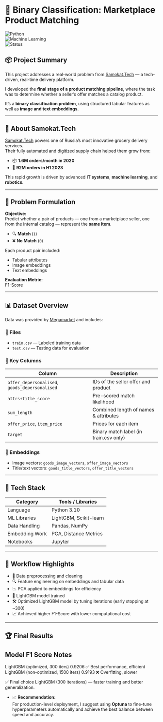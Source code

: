 # 🧠 Binary Classification: Marketplace Product Matching  
![Python](https://img.shields.io/badge/Python-3.10-blue?logo=python)  
![Machine Learning](https://img.shields.io/badge/Type-Machine%20Learning-green)  
![Status](https://img.shields.io/badge/Status-Completed-brightgreen)

## 📦 Project Summary  
This project addresses a real-world problem from [Samokat.Tech](https://samokat.tech) — a tech-driven, real-time delivery platform. 

I developed the **final stage of a product matching pipeline**, where the task was to determine whether a seller’s offer matches a catalog product.

It’s a **binary classification problem**, using structured tabular features as well as **image and text embeddings**.

---

## 🧾 About Samokat.Tech  
[Samokat.Tech](https://samokat.tech) powers one of Russia’s most innovative grocery delivery services.  
Their fully automated and digitized supply chain helped them grow from:

- 📦 **1.6M orders/month in 2020**  
- 🚀 **92M orders in H1 2023**  

This rapid growth is driven by advanced **IT systems**, **machine learning**, and **robotics**.

---

## 🧠 Problem Formulation  

**Objective:**  
Predict whether a pair of products — one from a marketplace seller, one from the internal catalog — represent the **same item**.

- 🔍 **Match** (`1`)  
- ❌ **No Match** (`0`)  

Each product pair included:
- Tabular attributes
- Image embeddings
- Text embeddings

**Evaluation Metric:**  
F1-Score

---

## 📊 Dataset Overview  

Data was provided by [Megamarket](https://megamarket.ru/) and includes:

### 📁 Files
- `train.csv` — Labeled training data  
- `test.csv` — Testing data for evaluation

### 🔑 Key Columns  
| Column | Description |
|--------|-------------|
| `offer_depersonalised`, `goods_depersonalised` | IDs of the seller offer and product |
| `attrs+title_score` | Pre-scored match likelihood |
| `sum_length` | Combined length of names & attributes |
| `offer_price`, `item_price` | Prices for each item |
| `target` | Binary match label (in train.csv only) |

### 🔎 Embeddings  
- Image vectors: `goods_image_vectors`, `offer_image_vectors`  
- Title/text vectors: `goods_title_vectors`, `offer_title_vectors`

---

## 🔨 Tech Stack  

| Category        | Tools / Libraries                    |
|----------------|---------------------------------------|
| Language        | Python 3.10                          |
| ML Libraries    | LightGBM, Scikit-learn     |
| Data Handling   | Pandas, NumPy                        |
| Embedding Work  | PCA, Distance Metrics                |
| Notebooks       | Jupyter                              |

---
## 🚀 Workflow Highlights

- 🧹 Data preprocessing and cleaning
- 🔍 Feature engineering on embeddings and tabular data
- 📉 PCA applied to embeddings for efficiency
- 🧠 LightGBM model trained
- 🛠️ Optimized LightGBM model by tuning iterations (early stopping at ~300)
- 📈 Achieved higher F1-Score with lower computational cost

---

## 🏆 Final Results  

 Model          F1 Score  Notes 
--------------------------------
 LightGBM (optimized, 300 iters)  0.9206  ✅ Best performance, efficient 
 LightGBM (non-optimized, 1500 iters)  0.9193  ❌ Overfitting, slower 

✅ Final choice LightGBM (300 iterations) — faster training and better generalization.

- 📈 **Recommendation:**  
  For production-level deployment, I suggest using **Optuna** to fine-tune hyperparameters automatically and achieve the best balance between speed and accuracy.



